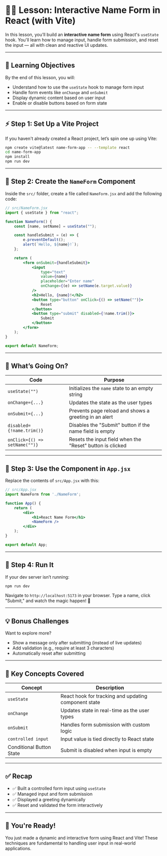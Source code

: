 # 🧑‍🏫 Lesson: Interactive Name Form in React (with Vite)

In this lesson, you’ll build an **interactive name form** using React's `useState` hook. You'll learn how to manage input, handle form submission, and reset the input — all with clean and reactive UI updates.

---

## 🎯 Learning Objectives

By the end of this lesson, you will:

* Understand how to use the `useState` hook to manage form input
* Handle form events like `onChange` and `onSubmit`
* Display dynamic content based on user input
* Enable or disable buttons based on form state

---

## ⚡ Step 1: Set Up a Vite Project

If you haven't already created a React project, let’s spin one up using Vite:

```bash
npm create vite@latest name-form-app -- --template react
cd name-form-app
npm install
npm run dev
```

---

## 🧱 Step 2: Create the `NameForm` Component

Inside the `src/` folder, create a file called `NameForm.jsx` and add the following code:

```jsx
// src/NameForm.jsx
import { useState } from "react";

function NameForm() {
    const [name, setName] = useState("");

    const handleSubmit = (e) => {
        e.preventDefault();
        alert(`Hello, ${name}!`);
    };

    return (
        <form onSubmit={handleSubmit}>
            <input
                type="text"
                value={name}
                placeholder="Enter name"
                onChange={(e) => setName(e.target.value)}
            />
            <h2>Hello, {name}!</h2>
            <button type="button" onClick={() => setName("")}>
                Reset
            </button>
            <button type="submit" disabled={!name.trim()}>
                Submit
            </button>
        </form>
    );
}

export default NameForm;
```

---

## 🧠 What’s Going On?

| Code                          | Purpose                                                   |
| ----------------------------- | --------------------------------------------------------- |
| `useState("")`                | Initializes the `name` state to an empty string           |
| `onChange={...}`              | Updates the state as the user types                       |
| `onSubmit={...}`              | Prevents page reload and shows a greeting in an alert     |
| `disabled={!name.trim()}`     | Disables the "Submit" button if the name field is empty   |
| `onClick={() => setName("")}` | Resets the input field when the "Reset" button is clicked |

---

## 🧪 Step 3: Use the Component in `App.jsx`

Replace the contents of `src/App.jsx` with this:

```jsx
// src/App.jsx
import NameForm from './NameForm';

function App() {
    return (
        <div>
            <h1>React Name Form</h1>
            <NameForm />
        </div>
    );
}

export default App;
```

---

## 🚀 Step 4: Run It

If your dev server isn’t running:

```bash
npm run dev
```

Navigate to `http://localhost:5173` in your browser. Type a name, click "Submit," and watch the magic happen! 🎉

---

## 💡 Bonus Challenges

Want to explore more?

* Show a message only after submitting (instead of live updates)
* Add validation (e.g., require at least 3 characters)
* Automatically reset after submitting

---

## 📘 Key Concepts Covered

| Concept                  | Description                                          |
| ------------------------ | ---------------------------------------------------- |
| `useState`               | React hook for tracking and updating component state |
| `onChange`               | Updates state in real-time as the user types         |
| `onSubmit`               | Handles form submission with custom logic            |
| `controlled input`       | Input value is tied directly to React state          |
| Conditional Button State | Submit is disabled when input is empty               |

---

## ✅ Recap

* ✅ Built a controlled form input using `useState`
* ✅ Managed input and form submission
* ✅ Displayed a greeting dynamically
* ✅ Reset and validated the form interactively

---

## 📣 You're Ready!

You just made a dynamic and interactive form using React and Vite! These techniques are fundamental to handling user input in real-world applications.
